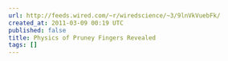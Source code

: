 ```yaml
---
url: http://feeds.wired.com/~r/wiredscience/~3/9lnVkVuebFk/
created_at: 2011-03-09 00:19 UTC
published: false
title: Physics of Pruney Fingers Revealed
tags: []
---
```



